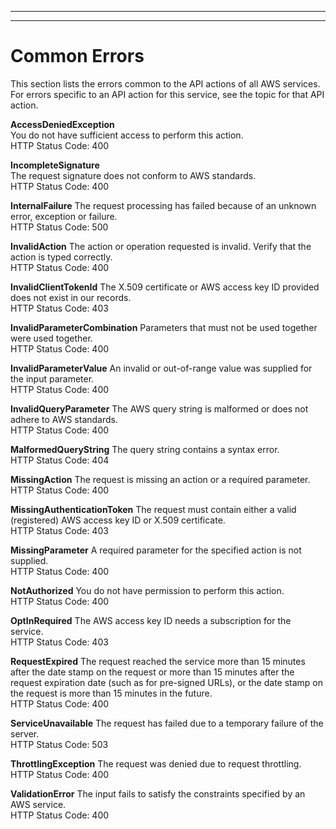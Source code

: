--------

--------

# Common Errors<a name="CommonErrors"></a>

This section lists the errors common to the API actions of all AWS services\. For errors specific to an API action for this service, see the topic for that API action\.

 **AccessDeniedException**   
You do not have sufficient access to perform this action\.  
HTTP Status Code: 400

 **IncompleteSignature**   
The request signature does not conform to AWS standards\.  
HTTP Status Code: 400

 **InternalFailure**   <a name="CommonErrors-InternalFailure"></a>
The request processing has failed because of an unknown error, exception or failure\.  
HTTP Status Code: 500

 **InvalidAction**   <a name="CommonErrors-InvalidAction"></a>
The action or operation requested is invalid\. Verify that the action is typed correctly\.  
HTTP Status Code: 400

 **InvalidClientTokenId**   <a name="CommonErrors-InvalidClientTokenId"></a>
The X\.509 certificate or AWS access key ID provided does not exist in our records\.  
HTTP Status Code: 403

 **InvalidParameterCombination**   <a name="CommonErrors-InvalidParameterCombination"></a>
Parameters that must not be used together were used together\.  
HTTP Status Code: 400

 **InvalidParameterValue**   <a name="CommonErrors-InvalidParameterValue"></a>
An invalid or out\-of\-range value was supplied for the input parameter\.  
HTTP Status Code: 400

 **InvalidQueryParameter**   <a name="CommonErrors-InvalidQueryParameter"></a>
The AWS query string is malformed or does not adhere to AWS standards\.  
HTTP Status Code: 400

 **MalformedQueryString**   <a name="CommonErrors-MalformedQueryString"></a>
The query string contains a syntax error\.  
HTTP Status Code: 404

 **MissingAction**   <a name="CommonErrors-MissingAction"></a>
The request is missing an action or a required parameter\.  
HTTP Status Code: 400

 **MissingAuthenticationToken**   <a name="CommonErrors-MissingAuthenticationToken"></a>
The request must contain either a valid \(registered\) AWS access key ID or X\.509 certificate\.  
HTTP Status Code: 403

 **MissingParameter**   <a name="CommonErrors-MissingParameter"></a>
A required parameter for the specified action is not supplied\.  
HTTP Status Code: 400

 **NotAuthorized**   <a name="CommonErrors-NotAuthorized"></a>
You do not have permission to perform this action\.  
HTTP Status Code: 400

 **OptInRequired**   <a name="CommonErrors-OptInRequired"></a>
The AWS access key ID needs a subscription for the service\.  
HTTP Status Code: 403

 **RequestExpired**   <a name="CommonErrors-RequestExpired"></a>
The request reached the service more than 15 minutes after the date stamp on the request or more than 15 minutes after the request expiration date \(such as for pre\-signed URLs\), or the date stamp on the request is more than 15 minutes in the future\.  
HTTP Status Code: 400

 **ServiceUnavailable**   <a name="CommonErrors-ServiceUnavailable"></a>
The request has failed due to a temporary failure of the server\.  
HTTP Status Code: 503

 **ThrottlingException**   <a name="CommonErrors-ThrottlingException"></a>
The request was denied due to request throttling\.  
HTTP Status Code: 400

 **ValidationError**   <a name="CommonErrors-ValidationError"></a>
The input fails to satisfy the constraints specified by an AWS service\.  
HTTP Status Code: 400